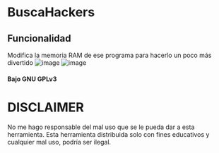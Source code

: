 # BuscaHackers
## Funcionalidad
Modifica la memoria RAM de ese programa para hacerlo un poco más divertido
![image](https://github.com/Danucosukosuko/BuscaHackers/assets/71569318/079c9043-a790-4965-ba6e-b8bd5298b69a)
![image](https://github.com/Danucosukosuko/BuscaHackers/assets/71569318/cf940d43-a230-4545-9352-12a0284156c3)
#### Bajo GNU GPLv3
# DISCLAIMER
No me hago responsable del mal uso que se le pueda dar a esta herramienta. Esta herramienta distribuida solo con fines educativos y cualquier mal uso, podría ser ilegal.
